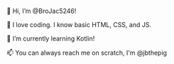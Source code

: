 👋 Hi, I’m @BroJac5246!

👀 I love coding. I know basic HTML, CSS, and JS.

🌱 I’m currently learning Kotlin!

📫 You can always reach me on scratch, I'm @jbthepig
